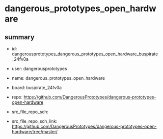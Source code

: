 # dangerous_prototypes_open_hardware
 
## summary 
* id: dangerousprototypes_dangerous_prototypes_open_hardware_buspirate_24fv0a
* user: dangerousprototypes
* name: dangerous_prototypes_open_hardware
* board: buspirate_24fv0a
* repo: https://github.com/DangerousPrototypes/dangerous-prototypes-open-hardware



* src_file_repo_sch: 
* src_file_repo_sch_link: https://github.com/DangerousPrototypes/dangerous-prototypes-open-hardware/tree/master/






